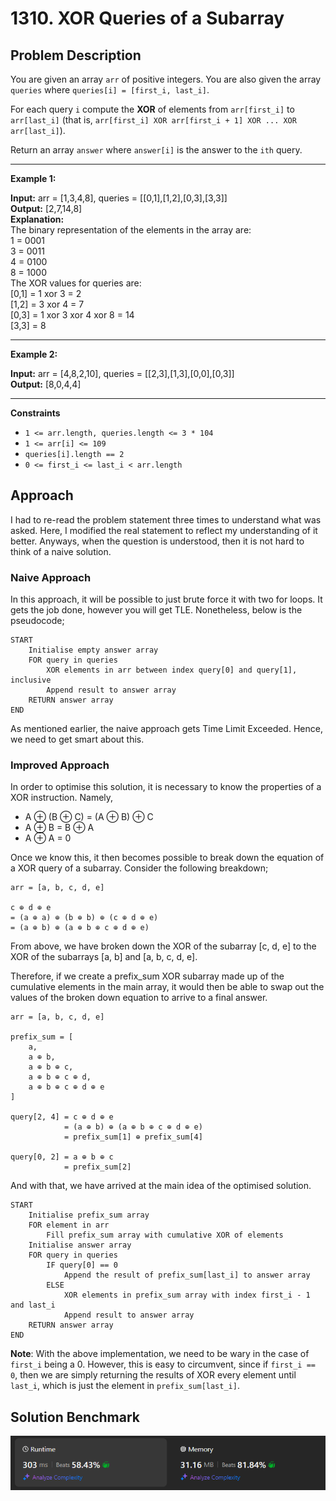 # 1310. XOR Queries of a Subarray

## Problem Description
You are given an array `arr` of positive integers. You are also given the array `queries` where `queries[i] = [first_i, last_i]`.

For each query `i` compute the **XOR** of elements from `arr[first_i]` to `arr[last_i]` (that is, `arr[first_i] XOR arr[first_i + 1] XOR ... XOR arr[last_i]`).

Return an array `answer` where `answer[i]` is the answer to the `ith` query.

---

**Example 1:**

**Input:** arr = [1,3,4,8], queries = [[0,1],[1,2],[0,3],[3,3]]  
**Output:** [2,7,14,8]  
**Explanation:**  
The binary representation of the elements in the array are:  
1 = 0001  
3 = 0011  
4 = 0100  
8 = 1000  
The XOR values for queries are:  
[0,1] = 1 xor 3 = 2   
[1,2] = 3 xor 4 = 7   
[0,3] = 1 xor 3 xor 4 xor 8 = 14  
[3,3] = 8

---

**Example 2:**

**Input:** arr = [4,8,2,10], queries = [[2,3],[1,3],[0,0],[0,3]]  
**Output:** [8,0,4,4]

---

**Constraints**
- `1 <= arr.length, queries.length <= 3 * 104`
- `1 <= arr[i] <= 109`
- `queries[i].length == 2`
- `0 <= first_i <= last_i < arr.length`

## Approach
I had to re-read the problem statement three times to understand what was asked. Here, I modified the real statement to reflect my understanding of it better. Anyways, when the question is understood, then it is not hard to think of a naive solution.

### Naive Approach
In this approach, it will be possible to just brute force it with two for loops. It gets the job done, however you will get TLE. Nonetheless, below is the pseudocode;
```
START
    Initialise empty answer array
    FOR query in queries
        XOR elements in arr between index query[0] and query[1], inclusive
        Append result to answer array
    RETURN answer array
END
```
As mentioned earlier, the naive approach gets Time Limit Exceeded. Hence, we need to get smart about this.

### Improved Approach
In order to optimise this solution, it is necessary to know the properties of a XOR instruction. Namely,
- A ⊕ (B ⊕ C) = (A ⊕ B) ⊕ C
- A ⊕ B = B ⊕ A
- A ⊕ A = 0

Once we know this, it then becomes possible to break down the equation of a XOR query of a subarray. Consider the following breakdown;
```
arr = [a, b, c, d, e]

c ⊕ d ⊕ e
= (a ⊕ a) ⊕ (b ⊕ b) ⊕ (c ⊕ d ⊕ e) 
= (a ⊕ b) ⊕ (a ⊕ b ⊕ c ⊕ d ⊕ e)
```
From above, we have broken down the XOR of the subarray [c, d, e] to the XOR of the subarrays [a, b] and [a, b, c, d, e].

Therefore, if we create a prefix_sum XOR subarray made up of the cumulative elements in the main array, it would then be able to swap out the values of the broken down equation to arrive to a final answer.
```
arr = [a, b, c, d, e]

prefix_sum = [
    a,
    a ⊕ b,
    a ⊕ b ⊕ c,
    a ⊕ b ⊕ c ⊕ d,
    a ⊕ b ⊕ c ⊕ d ⊕ e
]

query[2, 4] = c ⊕ d ⊕ e
            = (a ⊕ b) ⊕ (a ⊕ b ⊕ c ⊕ d ⊕ e)
            = prefix_sum[1] ⊕ prefix_sum[4]

query[0, 2] = a ⊕ b ⊕ c
            = prefix_sum[2]
```
And with that, we have arrived at the main idea of the optimised solution.
```
START
    Initialise prefix_sum array
    FOR element in arr
        Fill prefix_sum array with cumulative XOR of elements
    Initialise answer array
    FOR query in queries
        IF query[0] == 0
            Append the result of prefix_sum[last_i] to answer array
        ELSE
            XOR elements in prefix_sum array with index first_i - 1 and last_i
            Append result to answer array
    RETURN answer array
END
```

**Note**: With the above implementation, we need to be wary in the case of `first_i` being a 0. However, this is easy to circumvent, since if `first_i == 0`, then we are simply returning the results of XOR every element until `last_i`, which is just the element in `prefix_sum[last_i]`.

## Solution Benchmark
![Python3 Solution](images/py_result.png "Python3 Solution")